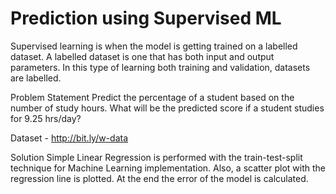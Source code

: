 # Prediction using Supervised ML
Supervised learning is when the model is getting trained on a labelled dataset. A labelled dataset is one that has both input and output parameters. In this type of learning both training and validation, datasets are labelled.

Problem Statement
Predict the percentage of a student based on the number of study hours. What will be the predicted score if a student studies for 9.25 hrs/day?

Dataset - http://bit.ly/w-data

Solution
Simple Linear Regression is performed with the train-test-split technique for Machine Learning implementation. Also, a scatter plot with the regression line is plotted. At the end the error of the model is calculated.
